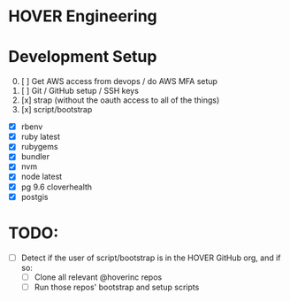# HOVER Engineering

# Development Setup

0. [ ] Get AWS access from devops / do AWS MFA setup
1. [ ] Git / GitHub setup / SSH keys
2. [x] strap (without the oauth access to all of the things)
3. [x] script/bootstrap
  - [x] rbenv
  - [x] ruby latest
  - [x] rubygems
  - [x] bundler
  - [x] nvm
  - [x] node latest
  - [x] pg 9.6 cloverhealth
  - [x] postgis

# TODO:
- [ ] Detect if the user of script/bootstrap is in the HOVER GitHub org, and if so:
  - [ ] Clone all relevant @hoverinc repos
  - [ ] Run those repos' bootstrap and setup scripts
